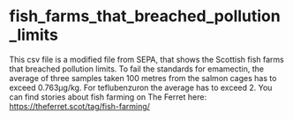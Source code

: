 # fish_farms_that_breached_pollution_limits
This csv file is a modified file from SEPA, that shows the Scottish fish farms that breached pollution limits. 
To fail the standards for emamectin, the average of three samples taken 100 metres from the salmon cages has to exceed 0.763µg/kg.
For teflubenzuron the average has to exceed 2.
You can find stories about fish farming on The Ferret here: https://theferret.scot/tag/fish-farming/
